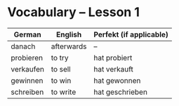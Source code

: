# Vocabulary – Lesson 1

| German     | English        | Perfekt (if applicable)     |
|------------|----------------|-----------------------------|
| danach     | afterwards     | –                           |
| probieren  | to try         | hat probiert                |
| verkaufen  | to sell        | hat verkauft                |
| gewinnen   | to win         | hat gewonnen                |
| schreiben  | to write       | hat geschrieben             |